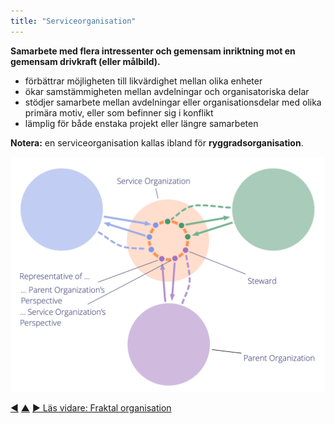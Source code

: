 ```yaml
---
title: "Serviceorganisation"
---
```



<strong>Samarbete med flera intressenter och gemensam inriktning mot en gemensam drivkraft (eller målbild).</strong>

- förbättrar möjligheten till likvärdighet mellan olika enheter
- ökar samstämmigheten mellan avdelningar och organisatoriska delar
- stödjer samarbete mellan avdelningar eller organisationsdelar med olika primära motiv, eller som befinner sig i konflikt
- lämplig för både enstaka projekt eller längre samarbeten

**Notera:** en serviceorganisation kallas ibland för **ryggradsorganisation**.

![Serviceorganisation](img/structural-patterns/service-organization-text.png)

<div class="bottom-nav">
<a href="double-linked-hierarchy.html" title="Tillbaka till: Dubbellänkad hierarki">◀</a> <a href="organizational-structure.html" title="Upp: Organisationsstruktur">▲</a> <a href="fractal-organization.html" title="Läs vidare: Fraktal organisation">▶ Läs vidare: Fraktal organisation</a>
</div>


<script type="text/javascript">
Mousetrap.bind('g n', function() {
    window.location.href = 'fractal-organization.html';
    return false;
});
</script>

